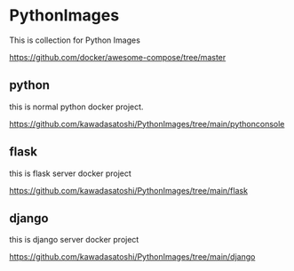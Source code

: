 

# PythonImages

This is collection for Python Images

https://github.com/docker/awesome-compose/tree/master

## python

this is normal python docker project.

https://github.com/kawadasatoshi/PythonImages/tree/main/pythonconsole


## flask

this is flask server docker project

https://github.com/kawadasatoshi/PythonImages/tree/main/flask


## django

this is django server docker project

https://github.com/kawadasatoshi/PythonImages/tree/main/django




